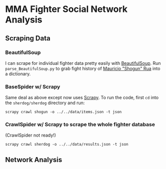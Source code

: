 # MMA Fighter Social Network Analysis

## Scraping Data

### BeautifulSoup

I can scrape for individual fighter data pretty easily with
[BeautifulSoup](http://www.crummy.com/software/BeautifulSoup/). Run
```parse_BeautifulSoup.py``` to grab fight history of
[Mauricio "Shogun" Rua](http://www.sherdog.com/fighter/Mauricio-Rua-5707)
into a dictionary.

### BaseSpider w/ Scrapy

Same deal as above except now uses [Scrapy](http://scrapy.org/). To
run the code, first ```cd``` into the ```sherdog/sherdog``` directory
and run:

    scrapy crawl shogun -o ../../data/items.json -t json

### CrawlSpider w/ Scrapy to scrape the whole fighter database

(CrawlSpider not ready!)

    scrapy crawl sherdog -o ../../data/results.json -t json
	
## Network Analysis

